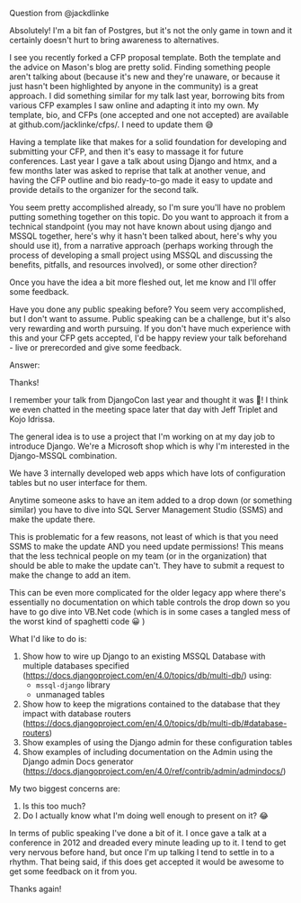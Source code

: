 

Question from @jackdlinke 

Absolutely! I'm a bit fan of Postgres, but it's not the only game in town and it certainly doesn't hurt to bring awareness to alternatives.

I see you recently forked a CFP proposal template. Both the template and the advice on Mason's blog are pretty solid. Finding something people aren't talking about (because it's new and they're unaware, or because it just hasn't been highlighted by anyone in the community) is a great approach. I did something similar for my talk last year, borrowing bits from various CFP examples I saw online and adapting it into my own. My template, bio, and CFPs (one accepted and one not accepted) are available at github.com/jacklinke/cfps/. I need to update them 😅

Having a template like that makes for a solid foundation for developing and submitting your CFP, and then it's easy to massage it for future conferences. Last year I gave a talk about using Django and htmx, and a few months later was asked to reprise that talk at another venue, and having the CFP outline and bio ready-to-go made it easy to update and provide details to the organizer for the second talk.

You seem pretty accomplished already, so I'm sure you'll have no problem putting something together on this topic. Do you want to approach it from a technical standpoint (you may not have known about using django and MSSQL together, here's why it hasn't been talked about, here's why you should use it), from a narrative approach (perhaps working through the process of developing a small project using MSSQL and discussing the benefits, pitfalls, and resources involved), or some other direction?

Once you have the idea a bit more fleshed out, let me know and I'll offer some feedback.

Have you done any public speaking before? You seem very accomplished, but I don't want to assume. Public speaking can be a challenge, but it's also very rewarding and worth pursuing. If you don't have much experience with this and your CFP gets accepted, I'd be happy review your talk beforehand - live or prerecorded and give some feedback.

Answer:

Thanks! 

I remember your talk from DjangoCon last year and thought it was 💯! I think we even chatted in the meeting space later that day with Jeff Triplet and Kojo Idrissa. 

The general idea is to use a project that I'm working on at my day job to introduce Django. We're a Microsoft shop which is why I'm interested in the Django-MSSQL combination. 

We have 3 internally developed web apps which have lots of configuration tables but no user interface for them. 

Anytime someone asks to have an item added to a drop down (or something similar) you have to dive into SQL Server Management Studio (SSMS) and make the update there. 

This is problematic for a few reasons, not least of which is that you need SSMS to make the update AND you need update permissions! This means that the less technical people on my team (or in the organization) that should be able to make the update can't. They have to submit a request to make the change to add an item. 

This can be even more complicated for the older legacy app where there's essentially no documentation on which table controls the drop down so you have to go dive into VB.Net code (which is in some cases a tangled mess of the worst kind of spaghetti code 😀 )

What I'd like to do is:

1. Show how to wire up Django to an existing MSSQL Database with multiple databases specified (https://docs.djangoproject.com/en/4.0/topics/db/multi-db/) using:
	* `mssql-django` library
	* unmanaged tables
2. Show how to keep the migrations contained to the database that they impact with database routers (https://docs.djangoproject.com/en/4.0/topics/db/multi-db/#database-routers)
3. Show examples of using the Django admin for these configuration tables
4. Show examples of including documentation on the Admin using the Django admin Docs generator (https://docs.djangoproject.com/en/4.0/ref/contrib/admin/admindocs/)

My two biggest concerns are:

1. Is this too much? 
2. Do I actually know what I'm doing well enough to present on it? 😂

In terms of public speaking I've done a bit of it. I once gave a talk at a conference in 2012 and dreaded every minute leading up to it. I tend to get very nervous before hand, but once I'm up talking I tend to settle in to a rhythm. That being said, if this does get accepted it would be awesome to get some feedback on it from you. 

Thanks again!


